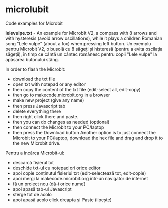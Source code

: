 # microlubit
Code examples for Microbit

<b>lelevulpe.txt</b> - An example for Microbit V2, a compass with 8 arrows and with hysteresis (avoid arrow oscillations), while it plays a children Romanian song "Lele vulpe" (about a fox) when pressing left button.
Un exemplu pentru Microbit V2, o busolă cu 8 săgeți și histeresă (pentru a evita oscilația săgeții), în timp ce cântă un cântec românesc pentru copii "Lele vulpe" la apăsarea butonului stâng.

In order to flash the Microbit:
- download the txt file
- open txt with notepad or any editor
- then copy the content of the txt file (edit-select all, edit-copy)
- then go to makecode.microbit.org in a browser
- make new project (give any name)
- then press Javascript tab
- delete everything there
- then right click there and paste.
- then you can do changes as needed (optional)
- then connect the Microbit to your PC/laptop
- then press the Download button
Another option is to just connect the Microbit to your PC/laptop, download the hex file and drag and drop it to the new Microbit drive.

Pentru a încărca Microbit-ul:
- descarcă fișierul txt
- deschide txt-ul cu notepad ori orice editor
- apoi copie conținutul fișierlui txt (edit-selectează tot, edit-copie)
- apoi mergi la makecode.microbit.org într-un navigator de internet
- fă un proiect nou (dă-i orice nume)
- apoi apasă tab-ul Javascript
- șterge tot de acolo
- apoi apasă acolo click dreapta și Paste (lipește)
